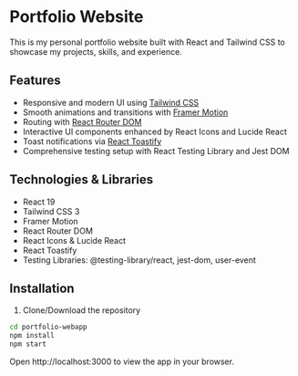 # Portfolio Website

This is my personal portfolio website built with React and Tailwind CSS to showcase my projects, skills, and experience.

## Features

- Responsive and modern UI using [Tailwind CSS](https://tailwindcss.com/)
- Smooth animations and transitions with [Framer Motion](https://www.framer.com/motion/)
- Routing with [React Router DOM](https://reactrouter.com/)
- Interactive UI components enhanced by React Icons and Lucide React
- Toast notifications via [React Toastify](https://fkhadra.github.io/react-toastify/introduction)
- Comprehensive testing setup with React Testing Library and Jest DOM

## Technologies & Libraries

- React 19
- Tailwind CSS 3
- Framer Motion
- React Router DOM
- React Icons & Lucide React
- React Toastify
- Testing Libraries: @testing-library/react, jest-dom, user-event

## Installation

1. Clone/Download the repository

```bash
cd portfolio-webapp
npm install
npm start
```

Open http://localhost:3000 to view the app in your browser.




